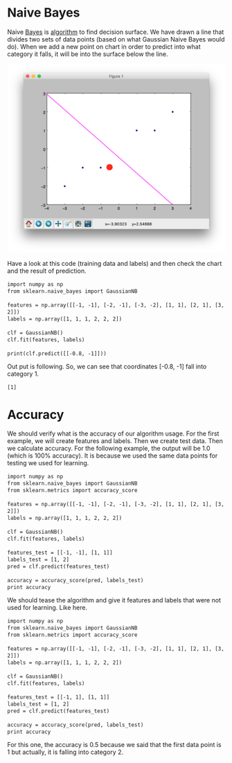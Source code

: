 # Naive Bayes

Naive [Bayes](https://en.wikipedia.org/wiki/Naive_Bayes_classifier) is [algorithm](http://stackoverflow.com/questions/10059594/a-simple-explanation-of-naive-bayes-classification) to find decision surface. We have drawn a line that divides two sets of data points \(based on what Gaussian Naive Bayes would do\). When we add a new point on chart in order to predict into what category it falls, it will be into the surface below the line.

![](/assets/GaussianNB.png)

Have a look at this code \(training data and labels\) and then check the chart and the result of prediction.

```
import numpy as np
from sklearn.naive_bayes import GaussianNB

features = np.array([[-1, -1], [-2, -1], [-3, -2], [1, 1], [2, 1], [3, 2]])
labels = np.array([1, 1, 1, 2, 2, 2])

clf = GaussianNB()
clf.fit(features, labels)

print(clf.predict([[-0.8, -1]])) 
```

Out put is following. So, we can see that coordinates \[-0.8, -1\] fall into category 1.

```
[1]
```

# Accuracy

We should verify what is the accuracy of our algorithm usage. For the first example, we will create features and labels. Then we create test data. Then we calculate accuracy. For the following example, the output will be 1.0 \(which is 100% accuracy\). It is because we used the same data points for testing we used for learning. 

```
import numpy as np
from sklearn.naive_bayes import GaussianNB
from sklearn.metrics import accuracy_score

features = np.array([[-1, -1], [-2, -1], [-3, -2], [1, 1], [2, 1], [3, 2]])
labels = np.array([1, 1, 1, 2, 2, 2])

clf = GaussianNB()
clf.fit(features, labels)

features_test = [[-1, -1], [1, 1]]
labels_test = [1, 2]
pred = clf.predict(features_test)

accuracy = accuracy_score(pred, labels_test)
print accuracy
```

We should tease the algorithm and give it features and labels that were not used for learning. Like here. 

```
import numpy as np
from sklearn.naive_bayes import GaussianNB
from sklearn.metrics import accuracy_score

features = np.array([[-1, -1], [-2, -1], [-3, -2], [1, 1], [2, 1], [3, 2]])
labels = np.array([1, 1, 1, 2, 2, 2])

clf = GaussianNB()
clf.fit(features, labels)

features_test = [[-1, 1], [1, 1]]
labels_test = [1, 2]
pred = clf.predict(features_test)

accuracy = accuracy_score(pred, labels_test)
print accuracy
```

For this one, the accuracy is 0.5 because we said that the first data point is 1 but actually, it is falling into category 2. 

